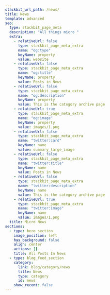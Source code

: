 ```yaml
---
stackbit_url_path: /news/
title: News
template: advanced
seo:
  type: stackbit_page_meta
  description: "All things micro "
  extra:
    - relativeUrl: false
      type: stackbit_page_meta_extra
      name: "og:type"
      keyName: property
      value: website
    - relativeUrl: false
      type: stackbit_page_meta_extra
      name: "og:title"
      keyName: property
      value: Posts in News
    - relativeUrl: false
      type: stackbit_page_meta_extra
      name: "og:description"
      keyName: property
      value: This is the category archive page
    - relativeUrl: true
      type: stackbit_page_meta_extra
      name: "og:image"
      keyName: property
      value: images/1.png
    - relativeUrl: false
      type: stackbit_page_meta_extra
      name: "twitter:card"
      keyName: name
      value: summary_large_image
    - relativeUrl: false
      type: stackbit_page_meta_extra
      name: "twitter:title"
      keyName: name
      value: Posts in News
    - relativeUrl: false
      type: stackbit_page_meta_extra
      name: "twitter:description"
      keyName: name
      value: This is the category archive page
    - relativeUrl: true
      type: stackbit_page_meta_extra
      name: "twitter:image"
      keyName: name
      value: images/1.png
  title: Micro News
sections:
  - type: hero_section
    image_position: left
    has_background: false
    align: center
    actions: []
    title: All Posts In News
  - type: blog_feed_section
    category:
      link: blog/category/news
      title: News
      type: category
      id: news
    show_recent: false
---
```

